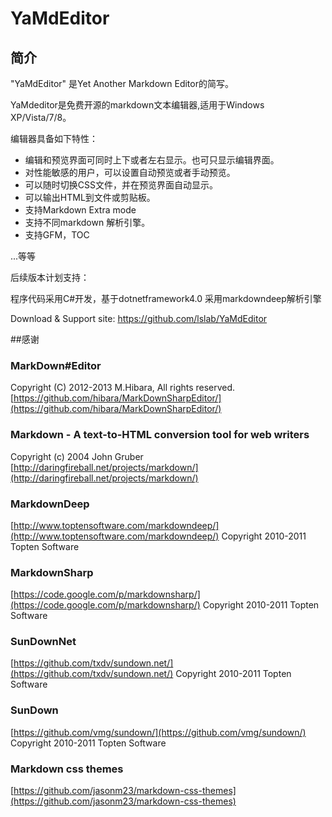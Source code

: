 ﻿# YaMdEditor

## 简介

"YaMdEditor" 是Yet Another Markdown Editor的简写。

YaMdeditor是免费开源的markdown文本编辑器,适用于Windows XP/Vista/7/8。

编辑器具备如下特性：
*  编辑和预览界面可同时上下或者左右显示。也可只显示编辑界面。
*  对性能敏感的用户，可以设置自动预览或者手动预览。
*  可以随时切换CSS文件，并在预览界面自动显示。
*  可以输出HTML到文件或剪贴板。
*  支持Markdown Extra mode
*  支持不同markdown 解析引擎。
*  支持GFM，TOC

...等等

后续版本计划支持：  



程序代码采用C#开发，基于dotnetframework4.0
采用markdowndeep解析引擎

Download & Support site:
https://github.com/lslab/YaMdEditor

##感谢


 
### MarkDown#Editor
Copyright (C) 2012-2013 M.Hibara, All rights reserved.
[https://github.com/hibara/MarkDownSharpEditor/](https://github.com/hibara/MarkDownSharpEditor/)

### Markdown  -  A text-to-HTML conversion tool for web writers
Copyright (c) 2004 John Gruber
[http://daringfireball.net/projects/markdown/](http://daringfireball.net/projects/markdown/)

### MarkdownDeep
[http://www.toptensoftware.com/markdowndeep/](http://www.toptensoftware.com/markdowndeep/)
Copyright 2010-2011 Topten Software

### MarkdownSharp
[https://code.google.com/p/markdownsharp/](https://code.google.com/p/markdownsharp/)
Copyright 2010-2011 Topten Software

### SunDownNet
[https://github.com/txdv/sundown.net/](https://github.com/txdv/sundown.net/)
Copyright 2010-2011 Topten Software

### SunDown
[https://github.com/vmg/sundown/](https://github.com/vmg/sundown/)
Copyright 2010-2011 Topten Software


### Markdown css themes
[https://github.com/jasonm23/markdown-css-themes](https://github.com/jasonm23/markdown-css-themes)
